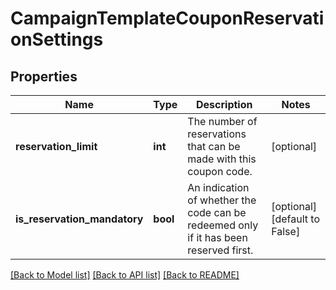 # CampaignTemplateCouponReservationSettings

## Properties
Name | Type | Description | Notes
------------ | ------------- | ------------- | -------------
**reservation_limit** | **int** | The number of reservations that can be made with this coupon code.  | [optional] 
**is_reservation_mandatory** | **bool** | An indication of whether the code can be redeemed only if it has been reserved first. | [optional] [default to False]

[[Back to Model list]](../README.md#documentation-for-models) [[Back to API list]](../README.md#documentation-for-api-endpoints) [[Back to README]](../README.md)


